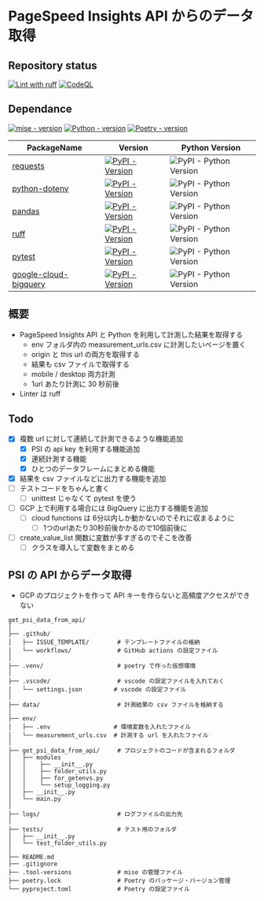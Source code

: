 # PageSpeed Insights API からのデータ取得

## Repository status

[![Lint with ruff](https://github.com/ksip9012/get-psi-data-from-api/actions/workflows/lint-with-ruff.yml/badge.svg)](https://github.com/ksip9012/get-psi-data-from-api/actions/workflows/lint-with-ruff.yml)
[![CodeQL](https://github.com/ksip9012/get-psi-data-from-api/actions/workflows/github-code-scanning/codeql/badge.svg)](https://github.com/ksip9012/get-psi-data-from-api/actions/workflows/github-code-scanning/codeql)

## Dependance

[![mise - version](https://img.shields.io/badge/mise-v2024.2.17-blue.svg)](https://github.com/jdx/mise)
[![Python - version](https://img.shields.io/badge/Python-v3.12.1-blue.svg)](https://www.python.org/)
[![Poetry - version](https://img.shields.io/badge/Poetry-v1.7.1-blue.svg)](https://python-poetry.org/)

| PackageName | Version | Python Version |
| ----------- | ------- | -------------- |
| [requests](https://requests.readthedocs.io/en/latest/) | [![PyPI - Version](https://img.shields.io/badge/PyPI-v2.31.0-blue.svg)](https://pypi.org/project/requests/) | ![PyPI - Python Version](https://img.shields.io/badge/Python-3.7/3.8/3.9/3.10/3.11-blue.svg) |
| [python-dotenv](https://github.com/theskumar/python-dotenv) | [![PyPI - Version](https://img.shields.io/badge/PyPI-v1.0.0-green.svg)](https://pypi.org/project/python-dotenv/) | ![PyPI - Python Version](https://img.shields.io/badge/Python-3.8/3.9/3.10/3.11/3.12-blue.svg) |
| [pandas](https://pandas.pydata.org/) | [![PyPI - Version](https://img.shields.io/badge/PyPI-v2.2.0-blue.svg)](https://pypi.org/project/pandas/) | ![PyPI - Python Version](https://img.shields.io/badge/Python-3.9/3.10/3.11/3.12-blue.svg) |
| [ruff](https://docs.astral.sh/ruff/) | [![PyPI - Version](https://img.shields.io/badge/PyPI-v0.1.9-orange.svg)](https://pypi.org/project/ruff/) | ![PyPI - Python Version](https://img.shields.io/badge/Python-3.7/3.8/3.9/3.10/3.11/3.12-blue.svg) |
| [pytest](https://docs.pytest.org/en/latest/) | [![PyPI - Version](https://img.shields.io/badge/PyPI-v7.4.3-blue.svg)](https://pypi.org/project/pytest/) | ![PyPI - Python Version](https://img.shields.io/badge/Python-3.8/3.9/3.10/3.11/3.12-blue.svg) |
| [google-cloud-bigquery](https://github.com/googleapis/python-bigquery) | [![PyPI - Version](https://img.shields.io/badge/PyPI-v3.16.0-blue.svg)](https://pypi.org/project/google-cloud-bigquery/) | ![PyPI - Python Version](https://img.shields.io/badge/Python-3.7/3.8/3.9/3.10/3.11/3.12-blue.svg) |

## 概要

- PageSpeed Insights API と Python を利用して計測した結果を取得する
    - env フォルダ内の measurement_urls.csv に計測したいページを置く
    - origin と this url の両方を取得する
    - 結果も csv ファイルで取得する
    - mobile / desktop 両方計測
    - 1url あたり計測に 30 秒前後
- Linter は ruff

## Todo

- [x] 複数 url に対して連続して計測できるような機能追加
    - [x] PSI の api key を利用する機能追加
    - [x] 連続計測する機能
    - [x] ひとつのデータフレームにまとめる機能
- [x] 結果を csv ファイルなどに出力する機能を追加
- [ ] テストコードをちゃんと書く
  - [ ] unittest じゃなくて pytest を使う
- [ ] GCP 上で利用する場合には BigQuery に出力する機能を追加
    - [ ] cloud functions は 6分以内しか動かないのでそれに収まるように
        - [ ] 1つのurlあたり30秒前後かかるので10個前後に
- [ ] create_value_list 関数に変数が多すぎるのでそこを改善
    - [ ] クラスを導入して変数をまとめる

## PSI の API からデータ取得

- GCP のプロジェクトを作って API キーを作らないと高頻度アクセスができない

```フォルダ構成
get_psi_data_from_api/
│
├── .github/
│   ├── ISSUE_TEMPLATE/        # テンプレートファイルの格納
│   └── workflows/             # GitHub actions の設定ファイル
│
├── .venv/                     # poetry で作った仮想環境
│
├── .vscode/                   # vscode の設定ファイルを入れておく
│   └── settings.json         # vscode の設定ファイル
│
├── data/                      # 計測結果の csv ファイルを格納する
│
├── env/
│   ├── .env                  # 環境変数を入れたファイル
│   └── measurement_urls.csv  # 計測する url を入れたファイル
│
├── get_psi_data_from_api/     # プロジェクトのコードが含まれるフォルダ
│   ├── modules
│   │    ├── __init__.py
│   │    ├── folder_utils.py
│   │    ├── for_getenvs.py
│   │    └── setup_logging.py
│   ├── __init__.py
│   └── main.py
│
├── logs/                      # ログファイルの出力先
│
├── tests/                     # テスト用のフォルダ
│   ├── __init__.py
│   └── test_folder_utils.py
│
├── README.md
├── .gitignore
├── .tool-versions             # mise の管理ファイル
├── poetry.lock                # Poetry のパッケージ・バージョン管理
└── pyproject.toml             # Poetry の設定ファイル
```